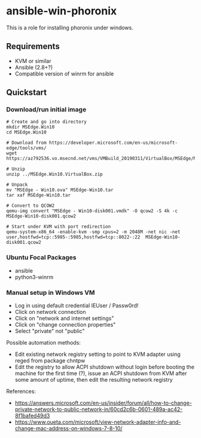 # ansible-win-phoronix

This is a role for installing phoronix under windows.

## Requirements


  * KVM or similar
  * Ansible (2.8+?)
  * Compatible version of winrm for ansible

## Quickstart

### Download/run initial image

```
# Create and go into directory
mkdir MSEdge.Win10
cd MSEdge.Win10

# Download from https://developer.microsoft.com/en-us/microsoft-edge/tools/vms/
wget https://az792536.vo.msecnd.net/vms/VMBuild_20190311/VirtualBox/MSEdge/MSEdge.Win10.VirtualBox.zip

# Unzip
unzip ../MSEdge.Win10.VirtualBox.zip

# Unpack
mv "MSEdge - Win10.ova" MSEdge-Win10.tar
tar xaf MSEdge-Win10.tar

# Convert to QCOW2
qemu-img convert "MSEdge - Win10-disk001.vmdk" -O qcow2 -S 4k -c MSEdge-Win10-disk001.qcow2

# Start under KVM with port redirection
qemu-system-x86_64 -enable-kvm -smp cpus=2 -m 2048M -net nic -net user,hostfwd=tcp::5985-:5985,hostfwd=tcp::8022-:22  MSEdge-Win10-disk001.qcow2
```

### Ubuntu Focal Packages

  * ansible
  * python3-winrm

### Manual setup in Windows VM

  * Log in using default credential IEUser / Passw0rd!
  * Click on network connection
  * Click on "network and internet settings"
  * Click on "change connection properties"
  * Select "private" not "public"

Possible automation methods:

  * Edit existing network registry setting to point to KVM adapter using
    reged from package chntpw
  * Edit the registry to allow ACPI shutdown without login before booting
    the machine for the first time (?), issue an ACPI shutdown from KVM
    after some amount of uptime, then edit the resulting network registry

References:

  * <https://answers.microsoft.com/en-us/insider/forum/all/how-to-change-private-network-to-public-network-in/60cd2c6b-0601-489a-ac42-8f1bafed49d3>
  * <https://www.oueta.com/microsoft/view-network-adapter-info-and-change-mac-address-on-windows-7-8-10/>
